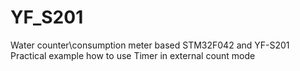 # YF_S201
Water counter\consumption meter based STM32F042 and YF-S201
Practical example how to use Timer in external count mode

